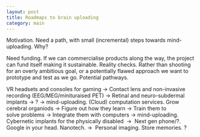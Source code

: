 ```yaml
---
layout: post
title: Roadmaps to brain uploading
category: main
---
```


Motivation. Need a path, with small (incremental) steps towards mind-uploading. Why?

Need funding. If we can commercialise products along the way, the project can fund itself making it sustainable.
Reality checks. Rather than shooting for an overly ambitious goal, or a potentially flawed approach we want to prototype and test as we go.
Potential pathways.

VR headsets and consoles for gaming -> Contact lens and non-invasive recording (EEG/MEG/minituraised PET) -> Retinal and neuro-subdermal implants -> ? -> mind-uploading.
(Cloud) computation services. Grow cerebral organiods -> Figure out how they learn -> Train them to solve problems -> Integrate them with computers -> mind-uploading.
Cybernetic implants for the physically disabled  -> 
Next gen phone/?. Google in your head.
Nanotech. -> 
Personal imaging. Store memories.
?
